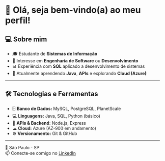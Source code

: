 
# 👋 Olá, seja bem-vindo(a) ao meu perfil!

## 💻 Sobre mim
- 🎓 Estudante de **Sistemas de Informação**
- 🚀 Interesse em **Engenharia de Software** ou **Desenvolvimento**
- 📊 Experiência com **SQL** aplicado a desenvolvimento de sistemas
- 🌱 Atualmente aprendendo **Java**, **APIs** e explorando **Cloud (Azure)**

---

## 🛠 Tecnologias e Ferramentas
- 🗄 **Banco de Dados:** MySQL, PostgreSQL, PlanetScale  
- 💻 **Linguagens:** Java, SQL, Python (básico)  
- 🔗 **APIs & Backend:** Node.js, Express  
- ☁ **Cloud:** Azure (AZ-900 em andamento)  
- ⚙ **Versionamento:** Git & GitHub  

---


📍 São Paulo - SP  
📫 Conecte-se comigo no [LinkedIn](https://linkedin.com/in/seuusuario)  


